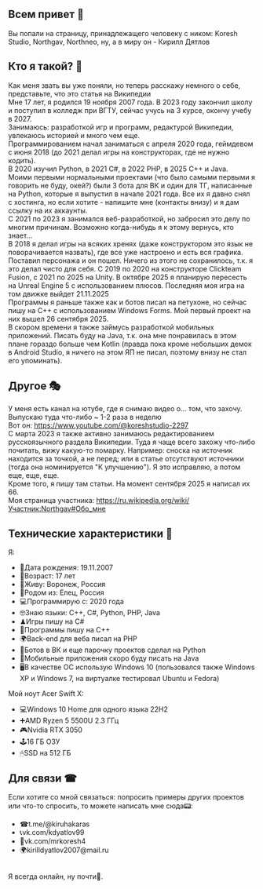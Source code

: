 ## Всем привет 👋
Вы попали на страницу, принадлежащего человеку с ником: Koresh Studio, Northgav, Northneo, ну, а в миру он - Кирилл Дятлов
## Кто я такой? 🤔
Как меня звать вы уже поняли, но теперь расскажу немного о себе, представьте, что это статья на Википедии
<br>Мне 17 лет, я родился 19 ноября 2007 года. В 2023 году закончил школу и поступил в колледж при ВГТУ, сейчас учусь на 3 курсе, окончу учебу в 2027.
<br>Занимаюсь: разработкой игр и программ, редактурой Википедии, увлекаюсь историей и много чем еще.
<br>Программированием начал заниматься с апреля 2020 года, геймдевом с июня 2018 (до 2021 делал игры на конструкторах, где не нужно кодить).
<br>В 2020 изучил Python, в 2021 C#, в 2022 PHP, в 2025 C++ и Java.
<br>Моими первыми нормальными проектами (что было самыми первыми я говорить не буду, окей?) были 3 бота для ВК и один для ТГ, написанные на Python, которые я выпустил в начале 2021 года. Все их я давно снял с хостинга, но если хотите - напишите мне (контакты внизу) и я дам ссылку на их аккаунты.
<br>С 2021 по 2023 я занимался веб-разработкой, но забросил это делу по многим причинам. Возможно когда-нибудь я к этому вернусь, кто знает...
<br>В 2018 я делал игры на всяких хренях (даже конструктором это язык не поворачивается назвать), где все уже настроено и есть вся графика. Поставил персонажа и он пошел. Ничего из этого не сохранилось, т.к. я это делал чисто для себя. С 2019 по 2020 на конструкторе Clickteam Fusion, с 2021 по 2025 на Unity. В октябре 2025 я планирую пересесть на Unreal Engine 5 с использованием плюсов. Последняя моя игра на том движке выйдет 21.11.2025
<br>Программы я раньше также как и ботов писал на петухоне, но сейчас пишу на C++ с использованием Windows Forms. Мой первый проект на них вышел 26 сентября 2025.
<br>В скором времени я также займусь разработкой мобильных приложений. Писать буду на Java, т.к. она мне понравилась в этом плане гораздо больше чем Kotlin (правда пока кроме небольших демок в Android Studio, я ничего на этом ЯП не писал, поэтому внизу не стал его упоминать).

## Другое 🎭
У меня есть канал на ютубе, где я снимаю видео о... том, что захочу. Выпускаю туда что-либо ~ 1-2 раза в неделю
<br>Вот он: https://www.youtube.com/@koreshstudio-2297
<br>С марта 2023 я также активно занимаюсь редактированием русскоязычного раздела Википедии. Туда я чаще всего захожу что-либо почитать, вижу какую-то помарку. Например: сноска на источник находится за точкой, а не перед; или в статье отсутствуют источники (тогда она номинируется "К улучшению"). Я это исправляю, а потом еще, еще, еще.
<br>Кроме того, я пишу там статьи. На момент сентября 2025 я написал их 66.
<br>Моя страница участника: https://ru.wikipedia.org/wiki/Участник:Northgav#Обо_мне

## Технические характеристики 📢
Я:
<ul>
  <li>🎂Дата рождения: 19.11.2007</li>
  <li>👴Возраст: 17 лет</li>
  <li>🚩Живу: Воронеж, Россия</li>
  <li>👶Родом из: Елец, Россия</li>
  <li>💻Программирую с: 2020 года</li>
  <li>🤓Знаю языки: C++, C#, Python, PHP, Java</li>
  <li>♟Игры пишу на C#</li>
  <li>💽Программы пишу на C++</li>
  <li>🌍Back-end для веба писал на PHP</li>
  <li>🤖Ботов в ВК и еще парочку проектов сделал на Python</li>
  <li>📱Мобильные приложения скоро буду писать на Java</li>
  <li>🖥В качестве ОС использую Windows 10 (пользовался также Windows XP и Windows 7, на виртуалке тестировал Ubuntu и Fedora)</li>
</ul>

Мой ноут Acer Swift X:
<ul>
  <li>💻Windows 10 Home для одного языка 22H2</li>
  <li>➕AMD Ryzen 5 5500U 2.3 ГГц</li>
  <li>🎮Nvidia RTX 3050</li>
  <li>🕹16 ГБ ОЗУ</li>
  <li>🖱SSD на 512 ГБ</li>
</ul>

## Для связи ☎
Если хотите со мной связаться: попросить примеры других проектов или что-то спросить, то можете написать мне сюда📟:
<ul>
  <li>☎t.me/@kiruhakaras</li>
  <li>📞vk.com/kdyatlov99</li>
  <li>📠vk.com/mrkoresh4</li>
  <li>🌍kirilldyatlov2007@mail.ru</li>
</ul>
<br>Я всегда онлайн, ну почти🤭.
